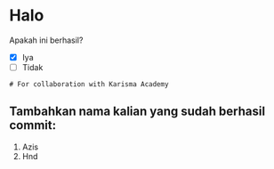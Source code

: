 # Halo

Apakah ini berhasil? <br>
- [x] Iya
- [ ] Tidak

```
# For collaboration with Karisma Academy
```

## Tambahkan nama kalian yang sudah berhasil commit:
1. Azis <br>
2. Hnd <br>